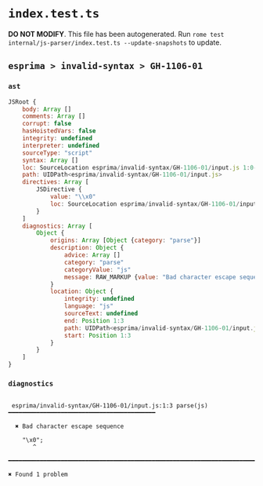 # `index.test.ts`

**DO NOT MODIFY**. This file has been autogenerated. Run `rome test internal/js-parser/index.test.ts --update-snapshots` to update.

## `esprima > invalid-syntax > GH-1106-01`

### `ast`

```javascript
JSRoot {
	body: Array []
	comments: Array []
	corrupt: false
	hasHoistedVars: false
	integrity: undefined
	interpreter: undefined
	sourceType: "script"
	syntax: Array []
	loc: SourceLocation esprima/invalid-syntax/GH-1106-01/input.js 1:0-2:0
	path: UIDPath<esprima/invalid-syntax/GH-1106-01/input.js>
	directives: Array [
		JSDirective {
			value: "\\x0"
			loc: SourceLocation esprima/invalid-syntax/GH-1106-01/input.js 1:0-1:6
		}
	]
	diagnostics: Array [
		Object {
			origins: Array [Object {category: "parse"}]
			description: Object {
				advice: Array []
				category: "parse"
				categoryValue: "js"
				message: RAW_MARKUP {value: "Bad character escape sequence"}
			}
			location: Object {
				integrity: undefined
				language: "js"
				sourceText: undefined
				end: Position 1:3
				path: UIDPath<esprima/invalid-syntax/GH-1106-01/input.js>
				start: Position 1:3
			}
		}
	]
}
```

### `diagnostics`

```

 esprima/invalid-syntax/GH-1106-01/input.js:1:3 parse(js) ━━━━━━━━━━━━━━━━━━━━━━━━━━━━━━━━━━━━━━━━━━

  ✖ Bad character escape sequence

    "\x0";
       ^

━━━━━━━━━━━━━━━━━━━━━━━━━━━━━━━━━━━━━━━━━━━━━━━━━━━━━━━━━━━━━━━━━━━━━━━━━━━━━━━━━━━━━━━━━━━━━━━━━━━━

✖ Found 1 problem

```
